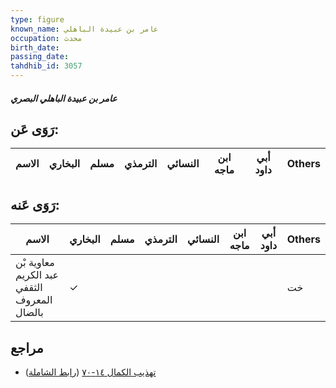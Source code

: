 ```yaml
---
type: figure
known_name: عامر بن عبيدة الباهلي
occupation: محدث
birth_date:
passing_date:
tahdhib_id: 3057
---
```

##### عامر بن عبيدة الباهلي البصري

## رَوَى عَن:
| الاسم | البخاري | مسلم | الترمذي | النسائي | ابن ماجه | أبي داود | Others |
| ----- | ------- | ---- | ------- | ------- | -------- | -------- | ------ |
## رَوَى عَنه:
| الاسم                                       | البخاري | مسلم | الترمذي | النسائي | ابن ماجه | أبي داود | Others |
| ------------------------------------------- | ------- | ---- | ------- | ------- | -------- | -------- | ------ |
| معاوية بْن عبد الكريم الثقفي المعروف بالضال | ✓       |      |         |         |          |          | خت     |
## مراجع
- [تهذيب الكمال ١٤-٧٠](obsidian://open?vault=Tahdhib-al-Kamal&file=Figures/٣٠٥٧-عامر%20بن%20عبيدة%20الباهلي%20البصري) ([رابط الشاملة](https://shamela.ws/book/3722/6998))